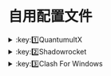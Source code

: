 # 自用配置文件

<details>
   <summary>:key:1️⃣QuantumultX</summary>    
* #### 配置：[***QuantumultX.conf***](https://raw.githubusercontent.com/Repcz/Open-Proflies/main/QuantumultX/QuantumultX.conf) 
</details>

<details>
   <summary>:key:2️⃣Shadowrocket</summary> 
* #### 配置：[***Shadowrocket.conf***](https://github.com/Repcz/Profiles/blob/Master/Shadowrocket/Shadowrocket.conf) 
</details>

<details>
   <summary>:key:3️⃣Clash For Windows</summary>    
* #### 配置：[***CFW.yml***](https://github.com/Repcz/Profiles/blob/Master/Clash%20For%20Windows/CFW.yml) 
</details>
